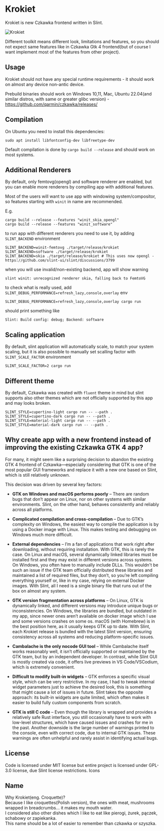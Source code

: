 # Krokiet

Krokiet is new Czkawka frontend written in Slint.

![Krokiet](https://github.com/user-attachments/assets/720e98c3-598a-41aa-a04b-0c0c1d8a28e6)

Different toolkit means different look, limitations and features, so you should not expect same features like in Czkawka
Gtk 4 frontend(but of course I want implement most of the features from other project).

## Usage

Krokiet should not have any special runtime requirements - it should work on almost any device non-antic device.

Prebuild binaries should work on Windows 10,11, Mac, Ubuntu 22.04(and similar distros, with same or greater glibc version) - https://github.com/qarmin/czkawka/releases/

## Compilation

On Ubuntu you need to install this dependencies:

```
sudo apt install libfontconfig-dev libfreetype-dev
```

Default compilation is done by `cargo build --release` and should work on most systems.

## Additional Renderers

By default, only femtovg(opengl) and software renderer are enabled, but you can enable more renderers by compiling app
with additional features.

Most of the users will want to use app with windowing system/compositor, so features starting with `winit` in name are
recommended.

E.g.

```
cargo build --release --features "winit_skia_opengl"
cargo build --release --features "winit_software"
```

to run app with different renderers you need to use it, by adding `SLINT_BACKEND` environment

```
SLINT_BACKEND=winit-femtovg ./target/release/krokiet
SLINT_BACKEND=software ./target/release/krokiet
SLINT_BACKEND=skia ./target/release/krokiet # This uses now opengl - https://github.com/slint-ui/slint/discussions/3799
```

when you will use invalid/non-existing backend, app will show warning

```
slint winit: unrecognized renderer skia, falling back to FemtoVG
```

to check what is really used, add `SLINT_DEBUG_PERFORMANCE=refresh_lazy,console,overlay` env

```
SLINT_DEBUG_PERFORMANCE=refresh_lazy,console,overlay cargo run
```

should print something like

```
Slint: Build config: debug; Backend: software
```

## Scaling application

By default, slint application will automatically scale, to match your system scaling, but it is also possible to manually set scalling factor with `SLINT_SCALE_FACTOR` environment

```
SLINT_SCALE_FACTOR=2 cargo run 
```

## Different theme
By default, Czkawka was created with `fluent` theme in mind but slint supports also other themes which are not officially supported by this app and may looks broken.

```
SLINT_STYLE=cupertino-light cargo run -- --path .
SLINT_STYLE=cupertino-dark cargo run -- --path .
SLINT_STYLE=material-light cargo run -- --path .
SLINT_STYLE=material-dark cargo run -- --path .
```

## Why create app with a new frontend instead of improving the existing Czkawka GTK 4 app?

For many, it might seem like a surprising decision to abandon the existing GTK 4 frontend of Czkawka—especially considering that GTK is one of the most popular GUI frameworks and replace it with a new one based on Slint, which is still relatively unknown.

This decision was driven by several key factors:
- **GTK on Windows and macOS performs poorly** – There are random bugs that don’t appear on Linux, nor on other systems with similar environments. Slint, on the other hand, behaves consistently and reliably across all platforms.

- **Complicated compilation and cross-compilation** – Due to GTK’s complexity on Windows, the easiest way to compile the application is by using a Docker image with Linux. This makes testing and debugging on Windows much more difficult.

- **External dependencies** – I’m a fan of applications that work right after downloading, without requiring installation. With GTK, this is rarely the case. On Linux and macOS, several dynamically linked libraries must be installed first and they may exist in different versions across systems. On Windows, you often have to manually include DLLs. This wouldn't be such an issue if the GTK team officially distributed these libraries and maintained a list of required files, but they don’t, so you’re left compiling everything yourself or, like in my case, relying on external Docker images. With Slint, all I need is a single binary file that runs out of the box on almost any system.

- **GTK version fragmentation across platforms** – On Linux, GTK is dynamically linked, and different versions may introduce unique bugs or inconsistencies. On Windows, the libraries are bundled, but outdated in my app, since newer ones aren’t available on docker image which I use and some versions crashes on some os. macOS (with Homebrew) is in the best position here, as it usually keeps GTK up to date. With Slint, each Krokiet release is bundled with the latest Slint version, ensuring consistency across all systems and reducing platform-specific issues.

- **Cambalache is the only nocode GUI tool** – While Cambalache itself works reasonably well, it isn’t officially supported or maintained by the GTK team, but by an independent developer. In contrast, while Slint GUI is mostly created via code, it offers live previews in VS Code/VSCodium, which is extremely convenient.

- **Difficult to modify built-in widgets** – GTK enforces a specific visual style, which can be very restrictive. In my case, I had to tweak internal widget parameters just to achieve the desired look, this is something that might cause a lot of issues in future. Slint takes the opposite approach: its built-in widgets are quite limited, which often makes it easier to build fully custom components from scratch.

- **GTK is still C code** – Even though the library is wrapped and provides a relatively safe Rust interface, you still occasionally have to work with low-level structures, which have caused issues and crashes for me in the past. Another downside is the large number of warnings printed to the console, even with correct code, due to internal GTK issues. These warnings are often unhelpful and rarely assist in identifying actual bugs.

## License

Code is licensed under MIT license but entire project is licensed under GPL-3.0 license, due Slint license restrictions.
Icons

## Name

Why Krokiet(eng. Croquette)?  
Because I like croquettes(Polish version), the ones with meat, mushrooms wrapped in breadcrumbs... it makes my mouth
water.  
I considered also other dishes which I like to eat like pierogi, żurek, pączek, schabowy or zapiekanka.  
This name should be a lot of easier to remember than czkawka or szyszka.
